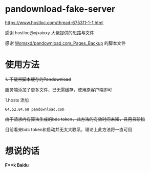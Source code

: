 # pandownload-fake-server
https://www.hostloc.com/thread-675311-1-1.html

感谢 hostloc@xjxaixxy 大佬提供的思路与文件

感谢 [Womsxd/pandownload.com_Pages_Backup](https://github.com/Womsxd/pandownload.com_Pages_Backup) 的脚本文件
# 使用方法
~~1. 下载带脚本缓存的Pandownload~~
 
服务端添加了更多文件，已无需缓存，使用原客户端即可

1.hosts 添加
```
64.52.84.68 pandownload.com
```
~~由于请求内有算法生成的bdc token，此方法的有效时间未知，且用且珍惜~~

目前看来bdc token和启动并无太大联系，理论上此方法将一直可用
# 想说的话
**F\*\*k Baidu**

